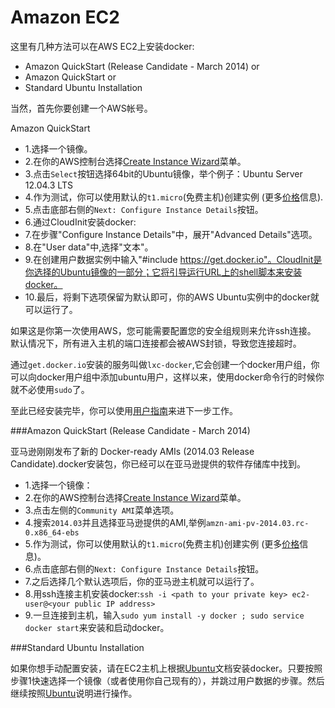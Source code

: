 Amazon EC2
===

这里有几种方法可以在AWS EC2上安装docker:

- Amazon QuickStart (Release Candidate - March 2014) or
- Amazon QuickStart or
- Standard Ubuntu Installation

当然，首先你要创建一个AWS帐号。

Amazon QuickStart

 + 1.选择一个镜像。
 + 2.在你的AWS控制台选择[Create Instance Wizard](https://console.aws.amazon.com/ec2/v2/home?#LaunchInstanceWizard: "Create Instance Wizard")菜单。
 + 3.点击`Select`按钮选择64bit的Ubuntu镜像，举个例子：Ubuntu Server 12.04.3 LTS
 + 4.作为测试，你可以使用默认的`t1.micro`(免费主机)创建实例 (更多[价格](http://aws.amazon.com/ec2/pricing/)信息).
 + 5.点击底部右侧的`Next: Configure Instance Details`按钮。
 + 6.通过CloudInit安装docker:
 + 7.在步骤"Configure Instance Details"中，展开"Advanced Details"选项。
 + 8.在"User data"中,选择"文本"。
 + 9.在创建用户数据实例中输入"#include https://get.docker.io"。CloudInit是你选择的Ubuntu镜像的一部分；它将引导运行URL上的shell脚本来安装docker。
 + 10.最后，将剩下选项保留为默认即可，你的AWS Ubuntu实例中的docker就可以运行了。
 
如果这是你第一次使用AWS，您可能需要配置您的安全组规则来允许ssh连接。
默认情况下，所有进入主机的端口连接都会被AWS封锁，导致您连接超时。

通过`get.docker.io`安装的服务叫做`lxc-docker`,它会创建一个docker用户组，你可以向docker用户组中添加ubuntu用户，这样以来，使用docker命令行的时候你就不必使用`sudo`了。

至此已经安装完毕，你可以使用[用户指南](../userguide/README.md)来进下一步工作。

###Amazon QuickStart (Release Candidate - March 2014)

亚马逊刚刚发布了新的 Docker-ready AMIs (2014.03 Release Candidate).docker安装包，你已经可以在亚马逊提供的软件存储库中找到。

 + 1.选择一个镜像：
 + 2.在你的AWS控制台选择[Create Instance Wizard](https://console.aws.amazon.com/ec2/v2/home?#LaunchInstanceWizard: "Create Instance Wizard")菜单。
 + 3.点击左侧的`Community AMI`菜单选项。
 + 4.搜索`2014.03`并且选择亚马逊提供的AMI,举例`amzn-ami-pv-2014.03.rc-0.x86_64-ebs`
 + 5.作为测试，你可以使用默认的`t1.micro`(免费主机)创建实例 (更多[价格](http://aws.amazon.com/ec2/pricing/)信息)。
 + 6.点击底部右侧的`Next: Configure Instance Details`按钮。
 + 7.之后选择几个默认选项后，你的亚马逊主机就可以运行了。
 + 8.用ssh连接主机安装docker:`ssh -i <path to your private key> ec2-user@<your public IP address>`
 + 9.一旦连接到主机，输入`sudo yum install -y docker ; sudo service docker start`来安装和启动docker。

###Standard Ubuntu Installation

如果你想手动配置安装，请在EC2主机上根据[Ubuntu](ubuntu.md)文档安装docker。只要按照步骤1快速选择一个镜像（或者使用你自己现有的），并跳过用户数据的步骤。然后继续按照[Ubuntu](ubuntu.md)说明进行操作。


